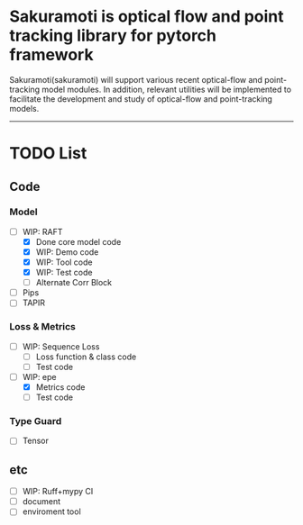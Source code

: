 # Sakuramoti is optical flow and point tracking library for pytorch framework

Sakuramoti(sakuramoti) will support various recent optical-flow and point-tracking model modules. In addition, relevant utilities will be implemented to facilitate the development and study of optical-flow and point-tracking models.

---

# TODO List
##  Code 
### Model
- [ ] WIP: RAFT
  - [x] Done core model code 
  - [x] WIP: Demo code  
  - [x] WIP: Tool code
  - [x] WIP: Test code
  - [ ] Alternate Corr Block
- [ ] Pips
- [ ] TAPIR

### Loss & Metrics 
- [ ] WIP: Sequence Loss
  - [ ] Loss function & class code
  - [ ] Test code 
- [ ] WIP: epe
  - [x] Metrics code 
  - [ ] Test code
### Type Guard
- [ ] Tensor 

## etc
- [ ] WIP: Ruff+mypy CI
- [ ] document
- [ ] enviroment tool